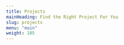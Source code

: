 ```yaml
---
title: Projects
mainHeading: Find the Right Project For You
slug: projects
menu: "main"
weight: 105
---
```

